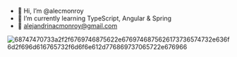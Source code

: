 - 👋 Hi, I’m @alecmonroy 
- 🌱 I’m currently learning TypeScript, Angular & Spring
- 📩 alejandrinacmonroy@gmail.com

<!---
alecmonroy/alecmonroy is a ✨ special ✨ repository because its `README.md` (this file) appears on your GitHub profile.
You can click the Preview link to take a look at your changes.
--->
![68747470733a2f2f6769746875622e6769746875626173736574732e636f6d2f696d616765732f6d6f6e612d776869737065722e676966](https://github.com/alecmonroy/alecmonroy/assets/151661053/f4dd5a53-14ab-4f86-a607-3d88cd1dcb0c)
